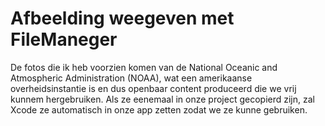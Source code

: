 # Afbeelding weegeven met FileManeger


De fotos die ik heb voorzien komen van de National Oceanic and Atmospheric Administration (NOAA), wat een amerikaanse overheidsinstantie is en dus openbaar content produceerd die we vrij kunnem hergebruiken. Als ze eenemaal in onze project  gecopierd zijn, zal Xcode ze automatisch in onze app zetten zodat we ze kunne gebruiken.
